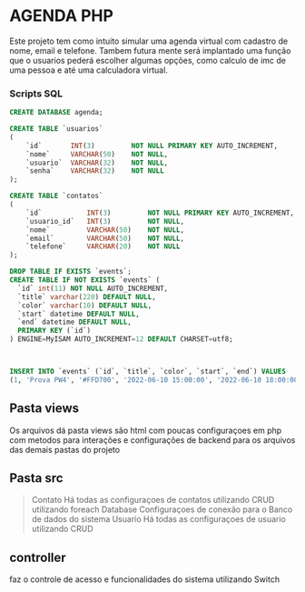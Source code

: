 # AGENDA PHP
Este projeto tem como intuito simular uma agenda virtual com cadastro de nome, email e telefone.
Tambem futura mente será implantado uma função que o usuarios pederá escolher algumas opções, como calculo de imc de uma pessoa e até uma calculadora virtual. 

### Scripts SQL

```sql
CREATE DATABASE agenda;

CREATE TABLE `usuarios`
(
    `id`       INT(3)         NOT NULL PRIMARY KEY AUTO_INCREMENT,
    `nome`     VARCHAR(50)    NOT NULL,
    `usuario`  VARCHAR(32)    NOT NULL,
    `senha`    VARCHAR(32)    NOT NULL
);

CREATE TABLE `contatos`
(
    `id`           INT(3)         NOT NULL PRIMARY KEY AUTO_INCREMENT,
    `usuario_id`   INT(3)         NOT NULL,
    `nome`         VARCHAR(50)    NOT NULL,
    `email`        VARCHAR(50)    NOT NULL,
    `telefone`     VARCHAR(20)    NOT NULL
);

DROP TABLE IF EXISTS `events`;
CREATE TABLE IF NOT EXISTS `events` (
  `id` int(11) NOT NULL AUTO_INCREMENT,
  `title` varchar(220) DEFAULT NULL,
  `color` varchar(10) DEFAULT NULL,
  `start` datetime DEFAULT NULL,
  `end` datetime DEFAULT NULL,
  PRIMARY KEY (`id`)
) ENGINE=MyISAM AUTO_INCREMENT=12 DEFAULT CHARSET=utf8;



INSERT INTO `events` (`id`, `title`, `color`, `start`, `end`) VALUES
(1, 'Prova PW4', '#FFD700', '2022-06-10 15:00:00', '2022-06-10 18:00:00');

```
## Pasta views

Os arquivos dá pasta views são html com poucas configuraçoes em php com metodos para interações e configurações de backend para os arquivos das demais pastas do projeto

## Pasta src

 >Contato
  Há todas as configuraçoes de contatos utilizando CRUD utilizando foreach
 >Database
  Configuraçoes de conexão para o Banco de dados do sistema
 >Usuario
 Há todas as configuraçoes de usuario utilizando CRUD

## controller

  faz o controle de acesso e funcionalidades do sistema utilizando Switch



<!--
## Imagens do projéto
<code><img height="200" src="img-projeto/Login.png"></code>
<code><img height="200" src="img-projeto/Cadastro.png"></code>
<code><img height="200" src="img-projeto/Home.png"></code>
<code><img height="200" src="img-projeto/NovoContato.png"></code>
<code><img height="200" src="img-projeto/ListarTodos.png"></code>
<code><img height="200" src="img-projeto/ConfigurarUsuario.png"></code>
-->

